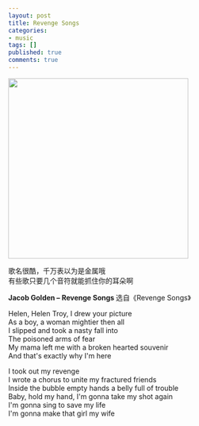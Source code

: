 ```yaml
---
layout: post
title: Revenge Songs
categories:
- music
tags: []
published: true
comments: true
---
```

<p><img class="alignnone" title="revenge songs" src="http://img3.douban.com/lpic/s2401745.jpg" alt="" width="363" height="363" /></p>

<p>歌名很酷，千万表以为是金属哦<br />
有些歌只要几个音符就能抓住你的耳朵啊</p>

<p><strong>Jacob Golden – Revenge Songs </strong>选自《Revenge Songs》<a href="http://ftp.luoo.net/radio/radio357/06.mp3"><img style="display: none;" src="http://img3.douban.com/lpic/s2401745.jpg" alt="" /></a></p>

<p>Helen, Helen Troy, I drew your picture<br />
As a boy, a woman mightier then all<br />
I slipped and took a nasty fall into<br />
The poisoned arms of fear<br />
My mama left me with a broken hearted souvenir<br />
And that's exactly why I'm here</p>

<p>I took out my revenge<br />
I wrote a chorus to unite my fractured friends<br />
Inside the bubble empty hands a belly full of trouble<br />
Baby, hold my hand, I'm gonna take my shot again<br />
I'm gonna sing to save my life<br />
I'm gonna make that girl my wife</p>
